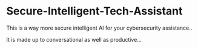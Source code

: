 # Secure-Intelligent-Tech-Assistant

This is a way more secure intelligent AI for your cybersecurity assistance..

It is made up to conversational as well as productive...

